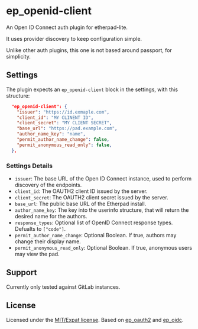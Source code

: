 # ep_openid-client

An Open ID Connect auth plugin for etherpad-lite.

It uses provider discovery to keep configuration simple.

Unlike other auth plugins, this one is not based around passport, for
simplicity.

## Settings

The plugin expects an `ep_openid-client` block in the settings, with
this structure:

```json
  "ep_openid-client": {
    "issuer": "https://id.exmaple.com",
    "client_id": "MY CLINENT ID",
    "client_secret": "MY CLIENT SECRET",
    "base_url": "https://pad.example.com",
    "author_name_key": "name",
    "permit_author_name_change": false,
    "permit_anonymous_read_only": false,
  },
```

### Settings Details

* `issuer`: The base URL of the Open ID Connect instance, used to
            perform discovery of the endpoints.
* `client_id`: The OAUTH2 client ID issued by the server.
* `client_secret`: The OAUTH2 client secret issued by the server.
* `base_url`: The public base URL of the Etherpad install.
* `author_name_key`: The key into the userinfo structure, that will
                     return the desired name for the authors.
* `response_types`: Optional list of OpenID Connect response types.
                    Defualts to `["code"]`.
* `permit_author_name_change`: Optional Boolean. If true, authors may
                               change their display name.
* `permit_anonymous_read_only`: Optional Boolean. If true, anonymous
                                users may view the pad.

## Support

Currently only tested against GitLab instances.

## License

Licensed under the [MIT/Expat license](LICENSE).
Based on [ep_oauth2] and [ep_oidc].

[ep_oauth2]: https://github.com/HumanBrainProject/ep_oauth2
[ep_oidc]: https://github.com/ToniIltanen/ep_oidc
